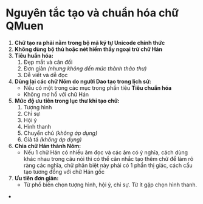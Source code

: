 # Nguyên tắc tạo và chuẩn hóa chữ QMuen
1. **Chữ tạo ra phải nằm trong bộ mã ký tự Unicode chính thức**
2. **Không dùng bộ thủ hoặc nét hiếm thấy ngoại trừ chữ Hán**
3. **Tiêu huẩn hóa:**
	1. Đẹp mắt và cân đối
	2. Đơn giản *(nhưng không đến mức thành thảo thư)*
	3. Dễ viết và dễ đọc
4. **Dùng lại các chữ Nôm do người Dao tạo trong lịch sử:**
	- Nếu có một trong các mục trong phần tiêu **Tiêu chuẩn hóa**
	- Không mơ hồ với chữ Hán
5. **Mức độ ưu tiên trong lục thư khi tạo chữ:**
	1. Tượng hình
	2. Chỉ sự
	3. Hội ý
	4. Hình thanh
	5. Chuyển chú *(không áp dụng)*
	6. Giả tá *(không áp dụng)*
6. **Chia chữ Hán thành Nôm:**
	- Nếu 1 chữ Hán có nhiều âm đọc và các âm có ý nghĩa, cách dùng khác nhau trong câu nói thì có thể cân nhắc tạo thêm chữ để làm rõ ràng các nghĩa, chữ phân biệt này phải có 1 phần thị giác, cách cấu tạo tương đồng với chữ Hán gốc
7. **Ưu tiên đơn giản:**
	- Từ phổ biến chọn tượng hình, hội ý, chỉ sự. Từ ít gặp chọn hình thanh.
 - 
